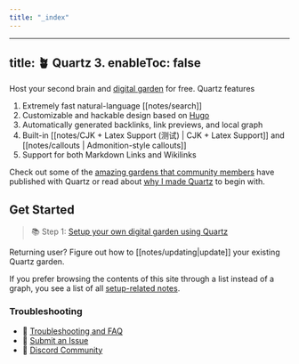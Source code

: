 ```yaml
---
title: "_index"
---
```


---
title: 🪴 Quartz 3.
enableToc: false
---

Host your second brain and [digital garden](https://jzhao.xyz/posts/networked-thought) for free. Quartz features

1. Extremely fast natural-language [[notes/search]]
2. Customizable and hackable design based on [Hugo](https://gohugo.io/)
3. Automatically generated backlinks, link previews, and local graph
4. Built-in [[notes/CJK + Latex Support (测试) | CJK + Latex Support]] and [[notes/callouts | Admonition-style callouts]]
5. Support for both Markdown Links and Wikilinks

Check out some of the [amazing gardens that community members](notes/showcase.md) have published with Quartz or read about [why I made Quartz](notes/philosophy.md) to begin with.

## Get Started
> 📚 Step 1: [Setup your own digital garden using Quartz](notes/setup.md)

Returning user? Figure out how to [[notes/updating|update]] your existing Quartz garden.

If you prefer browsing the contents of this site through a list instead of a graph, you see a list of all [setup-related notes](/tags/setup).

### Troubleshooting
- 🚧 [Troubleshooting and FAQ](notes/troubleshooting.md)
- 🐛 [Submit an Issue](https://github.com/jackyzha0/quartz/issues)
- 👀 [Discord Community](https://discord.gg/cRFFHYye7t)

